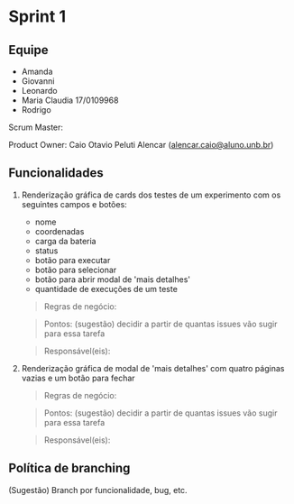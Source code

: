# Sprint 1

## Equipe

- Amanda
- Giovanni
- Leonardo
- Maria Claudia 17/0109968
- Rodrigo

Scrum Master:

Product Owner: Caio Otavio Peluti Alencar (alencar.caio@aluno.unb.br)

## Funcionalidades

<!-- TODO: criar as issues e referenciar aqui -->

1. Renderização gráfica de cards dos testes de um experimento com os seguintes campos e botões:

   - nome
   - coordenadas
   - carga da bateria
   - status
   - botão para executar
   - botão para selecionar
   - botão para abrir modal de 'mais detalhes'
   - quantidade de execuções de um teste

   > Regras de negócio:

   > Pontos: (sugestão) decidir a partir de quantas issues vão sugir para essa tarefa

   > Responsável(eis):

2. Renderização gráfica de modal de 'mais detalhes' com quatro páginas vazias e um botão para fechar

   > Regras de negócio:

   > Pontos: (sugestão) decidir a partir de quantas issues vão sugir para essa tarefa

   > Responsável(eis):

## Política de branching

(Sugestão) Branch por funcionalidade, bug, etc.
